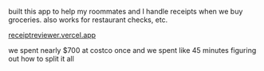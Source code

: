 built this app to help my roommates and I handle receipts when we buy groceries. also works for restaurant checks, etc.

[receiptreviewer.vercel.app](receiptreviewer.vercel.app)

we spent nearly $700 at costco once and we spent like 45 minutes figuring out how to split it all
